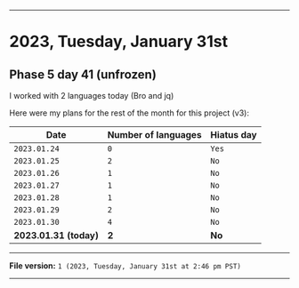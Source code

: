 
***

# 2023, Tuesday, January 31st

## Phase 5 day 41 (unfrozen)

I worked with 2 languages today (Bro and jq)

Here were my plans for the rest of the month for this project (v3):

| Date | Number of languages | Hiatus day |
|---|---|---|
| `2023.01.24` | `0` | `Yes` |
| `2023.01.25` | `2` | `No` |
| `2023.01.26` | `1` | `No` |
| `2023.01.27` | `1` | `No` |
| `2023.01.28` | `1` | `No` |
| `2023.01.29` | `2` | `No` |
| `2023.01.30` | `4` | `No` |
| **2023.01.31 (today)** | **2** | **No** |

<!-- Today wasn't planned to be a development day for new repositories. I am taking a temporary break from it to work on other projects. If I can gather more languages, I might start phase 4 (2022) earlier. <!-- Work is being done to get the [`Learn`](https://github.com/seanpm2001/Learn/) repository back up to date, as I couldn't keep up in the last 3 days of phase 3 of 2022. The current phase finished yesterday (2022, Tuesday, November 29th) new repositories are expected to start being created at an unknown time in 2022 December. !--> 

<!-- This is the end of phase 4 (2022) of the acceleration project for `seanpm2001/Learn`. !-->

***

**File version:** `1 (2023, Tuesday, January 31st at 2:46 pm PST)`

***
